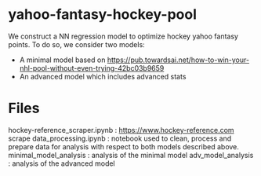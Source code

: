 # yahoo-fantasy-hockey-pool
We construct a NN regression model to optimize hockey yahoo fantasy points. To do so, we consider two models:
* A minimal model based on https://pub.towardsai.net/how-to-win-your-nhl-pool-without-even-trying-42bc03b9659
* An advanced model which includes advanced stats

# Files
hockey-reference_scraper.ipynb : https://www.hockey-reference.com scrape
data_processing.ipynb : notebook used to clean, process and prepare data for analysis with respect to both models described above.
minimal_model_analysis : analysis of the minimal model
adv_model_analysis : analysis of the advanced model
